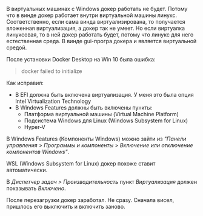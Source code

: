 В виртуальных машинах с Windows докер работать не будет. Потому что в винде докер работает внутри виртуальной машины линукс. Соответственно, если сама винда виртуализирована, то получается вложенная виртуализация, а докер так не умеет. Но если виртуалка линуксовая, то в ней докер работать будет, потому что линукс для него естественная среда. В винде gui-програ докера и является виртуальной средой.

После установки Docker Desktop на Win 10 была ошибка:

> docker failed to initialize

Как исправил:

* В EFI должна быть включена виртуализация. У меня это была опция Intel Virtualization Technology
* В Windows Features должны быть включены пункты:
  * Платформа виртуальной машины (Virtual Machine Platform)
  * Подсистема Windows для Linux (Windows Subsystem for Linux)
  * Hyper-V

В Windows Features (Компоненты Windows) можно зайти из *"Панели управления > Программы и компоненты > Включение или отключение компонентов Windows"*.

WSL (Windows Subsystem for Linux) докер похоже ставит автоматически.

В *Диспетчер задач > Производительность* пункт *Виртуализация* должен показывать *Включено*.

После перезагрузки докер заработал. Не сразу. Сначала висел, пришлось его выключить и включить заново.